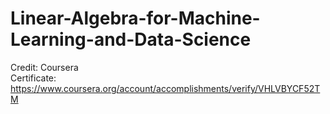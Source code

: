 # Linear-Algebra-for-Machine-Learning-and-Data-Science
Credit: Coursera
</br>
Certificate: https://www.coursera.org/account/accomplishments/verify/VHLVBYCF52TM
